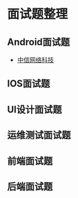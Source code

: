 # 面试题整理

## Android面试题 
- [中信网络科技](Android面试题/中信网络科技/中信网络科技面试题.md)


## IOS面试题

## UI设计面试题

## 运维测试面试题

## 前端面试题

## 后端面试题

